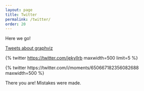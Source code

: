 ```yaml
---
layout: page
title: Twitter
permalink: /twitter/
order: 20
---
```



Here we go!
<p>
<a class="twitter-timeline" href="https://twitter.com/search?q=graphviz" data-widget-id="931240026691788805">Tweets about graphviz</a> <script>!function(d,s,id){var js,fjs=d.getElementsByTagName(s)[0],p=/^http:/.test(d.location)?'http':'https';if(!d.getElementById(id)){js=d.createElement(s);js.id=id;js.src=p+"://platform.twitter.com/widgets.js";fjs.parentNode.insertBefore(js,fjs);}}(document,"script","twitter-wjs");</script>

{% twitter https://twitter.com/jekyllrb maxwidth=500 limit=5 %}
<p>
{% twitter https://twitter.com/i/moments/650667182356082688 maxwidth=500 %}
<p>
There you are!
Mistakes were made.

